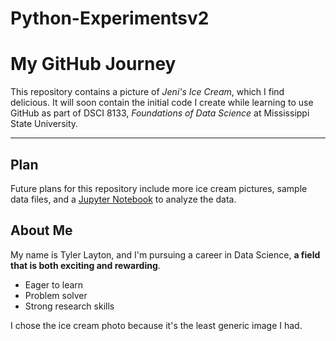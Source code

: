# Python-Experimentsv2
# My GitHub Journey

This repository contains a picture of *Jeni's Ice Cream*, which I find delicious. It will soon contain the initial code I create while learning to use GitHub as part of DSCI 8133, *Foundations of Data Science* at Mississippi State University.

---

## Plan

Future plans for this repository include more ice cream pictures, sample data files, and a [Jupyter Notebook](https://jupyter.org) to analyze the data.

## About Me

My name is Tyler Layton, and I'm pursuing a career in Data Science, **a field that is both exciting and rewarding**.

- Eager to learn
- Problem solver
- Strong research skills

I chose the ice cream photo because it's the least generic image I had.
